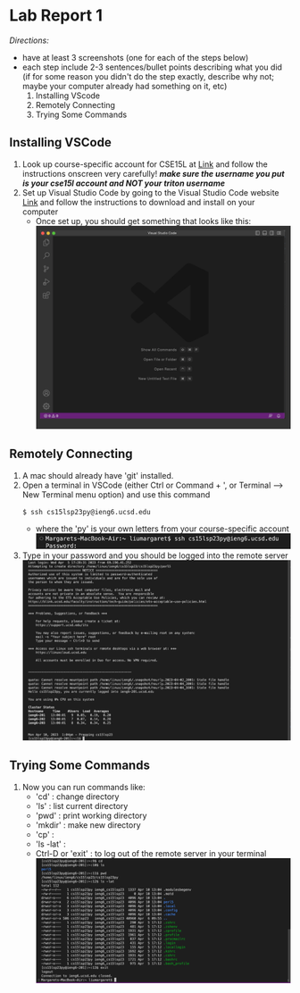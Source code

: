 # Lab Report 1
*Directions:*
* have at least 3 screenshots (one for each of the steps below)
* each step include 2-3 sentences/bullet points describing what you did (if for some reason you didn't do the step exactly, describe why not; maybe your computer already had something on it, etc)
    1) Installing VScode
    2) Remotely Connecting
    3) Trying Some Commands

## Installing VSCode
1. Look up course-specific account for CSE15L at [Link](https://sdacs.ucsd.edu/~icc/index.php) and follow the instructions onscreen very carefully! ***make sure the username you put is your cse15l account and NOT your triton username***
2. Set up Visual Studio Code by going to the Visual Studio Code website [Link](https://code.visualstudio.com/) and follow the instructions to download and install on your computer
    - Once set up, you should get something that looks like this:
![Image](VSCodeSS.png)

## Remotely Connecting
1. A mac should already have 'git' installed.
2. Open a terminal in VSCode (either Ctrl or Command + ', or Terminal --> New Terminal menu option) and use this command
    ```
    $ ssh cs15lsp23py@ieng6.ucsd.edu
    ```
    - where the 'py' is your own letters from your course-specific account
![Image](Password.png)
3. Type in your password and you should be logged into the remote server
![Image](RemoteServer.png)

## Trying Some Commands
1. Now you can run commands like:
    - 'cd' : change directory
    - 'ls' : list current directory
    - 'pwd' : print working directory
    - 'mkdir' : make new directory
    - 'cp' : 
    - 'ls -lat' : 
    - Ctrl-D or 'exit' : to log out of the remote server in your terminal
![Image](Commands.png)

